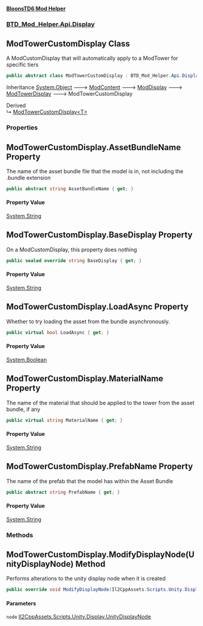 #### [BloonsTD6 Mod Helper](README.md 'README')
### [BTD_Mod_Helper.Api.Display](README.md#BTD_Mod_Helper.Api.Display 'BTD_Mod_Helper.Api.Display')

## ModTowerCustomDisplay Class

A ModCustomDisplay that will automatically apply to a ModTower for specific tiers

```csharp
public abstract class ModTowerCustomDisplay : BTD_Mod_Helper.Api.Display.ModTowerDisplay
```

Inheritance [System.Object](https://docs.microsoft.com/en-us/dotnet/api/System.Object 'System.Object') &#129106; [ModContent](BTD_Mod_Helper.Api.ModContent.md 'BTD_Mod_Helper.Api.ModContent') &#129106; [ModDisplay](BTD_Mod_Helper.Api.Display.ModDisplay.md 'BTD_Mod_Helper.Api.Display.ModDisplay') &#129106; [ModTowerDisplay](BTD_Mod_Helper.Api.Display.ModTowerDisplay.md 'BTD_Mod_Helper.Api.Display.ModTowerDisplay') &#129106; ModTowerCustomDisplay

Derived  
&#8627; [ModTowerCustomDisplay&lt;T&gt;](BTD_Mod_Helper.Api.Display.ModTowerCustomDisplay_T_.md 'BTD_Mod_Helper.Api.Display.ModTowerCustomDisplay<T>')
### Properties

<a name='BTD_Mod_Helper.Api.Display.ModTowerCustomDisplay.AssetBundleName'></a>

## ModTowerCustomDisplay.AssetBundleName Property

The name of the asset bundle file that the model is in, not including the .bundle extension

```csharp
public abstract string AssetBundleName { get; }
```

#### Property Value
[System.String](https://docs.microsoft.com/en-us/dotnet/api/System.String 'System.String')

<a name='BTD_Mod_Helper.Api.Display.ModTowerCustomDisplay.BaseDisplay'></a>

## ModTowerCustomDisplay.BaseDisplay Property

On a ModCustomDisplay, this property does nothing

```csharp
public sealed override string BaseDisplay { get; }
```

#### Property Value
[System.String](https://docs.microsoft.com/en-us/dotnet/api/System.String 'System.String')

<a name='BTD_Mod_Helper.Api.Display.ModTowerCustomDisplay.LoadAsync'></a>

## ModTowerCustomDisplay.LoadAsync Property

Whether to try loading the asset from the bundle asynchronously.

```csharp
public virtual bool LoadAsync { get; }
```

#### Property Value
[System.Boolean](https://docs.microsoft.com/en-us/dotnet/api/System.Boolean 'System.Boolean')

<a name='BTD_Mod_Helper.Api.Display.ModTowerCustomDisplay.MaterialName'></a>

## ModTowerCustomDisplay.MaterialName Property

The name of the material that should be applied to the tower from the asset bundle, if any

```csharp
public virtual string MaterialName { get; }
```

#### Property Value
[System.String](https://docs.microsoft.com/en-us/dotnet/api/System.String 'System.String')

<a name='BTD_Mod_Helper.Api.Display.ModTowerCustomDisplay.PrefabName'></a>

## ModTowerCustomDisplay.PrefabName Property

The name of the prefab that the model has within the Asset Bundle

```csharp
public abstract string PrefabName { get; }
```

#### Property Value
[System.String](https://docs.microsoft.com/en-us/dotnet/api/System.String 'System.String')
### Methods

<a name='BTD_Mod_Helper.Api.Display.ModTowerCustomDisplay.ModifyDisplayNode(Il2CppAssets.Scripts.Unity.Display.UnityDisplayNode)'></a>

## ModTowerCustomDisplay.ModifyDisplayNode(UnityDisplayNode) Method

Performs alterations to the unity display node when it is created

```csharp
public override void ModifyDisplayNode(Il2CppAssets.Scripts.Unity.Display.UnityDisplayNode node);
```
#### Parameters

<a name='BTD_Mod_Helper.Api.Display.ModTowerCustomDisplay.ModifyDisplayNode(Il2CppAssets.Scripts.Unity.Display.UnityDisplayNode).node'></a>

`node` [Il2CppAssets.Scripts.Unity.Display.UnityDisplayNode](https://docs.microsoft.com/en-us/dotnet/api/Il2CppAssets.Scripts.Unity.Display.UnityDisplayNode 'Il2CppAssets.Scripts.Unity.Display.UnityDisplayNode')